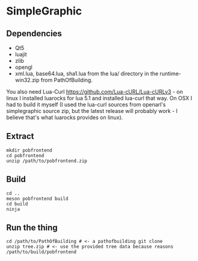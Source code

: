 # SimpleGraphic

## Dependencies

- Qt5
- luajit
- zlib
- opengl
- xml.lua, base64.lua, sha1.lua from the lua/ directory in the runtime-win32.zip from PathOfBuilding.

You also need Lua-Curl https://github.com/Lua-cURL/Lua-cURLv3 - on
linux I installed luarocks for lua 5.1 and installed lua-curl that
way.  On OSX I had to build it myself (I used the lua-curl sources
from openarl's simplegraphic source zip, but the latest release will
probably work - I believe that's what luarocks provides on linux).

## Extract

```
mkdir pobfrontend
cd pobfrontend
unzip /path/to/pobfrontend.zip
```

## Build

```
cd ..
meson pobfrontend build
cd build
ninja
```

## Run the thing

```
cd /path/to/PathOfBuilding # <- a pathofbuilding git clone
unzip tree.zip # <- use the provided tree data because reasons
/path/to/build/pobfrontend
```
